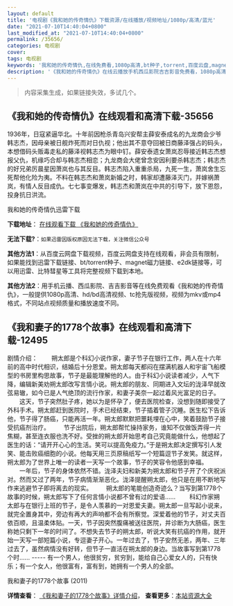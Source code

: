 ```yaml
---
layout: default
title: '电视剧《我和她的传奇情仇》下载资源/在线播放/视频地址/1080p/高清/蓝光'
date: "2021-07-10T14:40:04+0800"
last_modified_at: "2021-07-10T14:40:04+0800"
permalink: /35656/
categories: 电视剧
cover:
tags: 电视剧
keywords: '我和她的传奇情仇,在线免费看,1080p高清,bt种子,torrent,百度云盘,magnet,磁力链,迅雷下载资源'
description: '《我和她的传奇情仇》在线云播放手机西瓜影院吉吉影音免费看，1080p高清bd/hd未删减完整版和tc抢先枪版，mkv/mp4格式，附带bt/torrent种子、magnet/磁力链、百度云盘、网盘资源迅雷下载链接'
---
```


>内容采集生成，如果链接失效，多试几个。


## 《我和她的传奇情仇》在线观看和高清下载-35656

1936年，日寇紧逼华北。十年前因枪杀青岛兴安帮主薛安泰成名的九龙商会少爷韩志杰，因母亲被日舰炸死而对日仇视；他出其不意夺回被日商藤泽强占的码头，本想借码头贩毒走私的藤泽视韩志杰为眼中钉。薛安泰遗女萧岚忍辱接近韩志杰想报父仇，机缘巧合却与韩志杰相恋；九龙商会大佬曾念安因利要杀韩志杰；韩志杰的好兄弟厉晨星因萧岚也与其反目。韩志杰陷入重重杀局，九死一生，萧岚舍生忘死帮他化险为夷。不料在韩志杰和萧岚新婚之时，韩家却遭藤泽灭门，并嫁祸萧岚，有情人反目成仇。七七事变爆发，韩志杰和萧岚在中共的引导下，放下恩怨，投身抗日洪流。<!---剧情end--->


我和她的传奇情仇迅雷下载

**下载地址**： [在线观看下载 《我和她的传奇情仇》](https://www.993dy.com//vod-detail-id-13415.html) 


**无法下载?**：`如果迅雷因版权原因无法下载，关注微信公众号 `

**其他方法1**：从百度云网盘下载视频，百度云网盘支持在线观看，非会员有限制，如果能找到迅雷下载链接、bt/torrent种子、magnet磁力链接、e2dk链接等，可以用迅雷、比特彗星等工具将完整视频下载到本地。

**其他方法2**：用手机云播、西瓜影院、吉吉影音等在线免费观看《我和她的传奇情仇》，一般提供1080p高清、hd/bd高清视频、tc抢先版视频，视频为mkv或mp4格式，不同站点视频质量和播放速度不同。


## 《我和妻子的1778个故事》在线观看和高清下载-12495

剧情介绍： 　　朔太郎是个科幻小说作家，妻子节子在银行工作，两人在十六年前的高中时代相识，结婚后十分恩爱。朔太郎每天都闷在摆满机器人和宇宙飞船模型的书房里构思故事，节子是最能理解他的人。由于科幻小说读者减少，人气下降，编辑新美劝朔太郎改写言情小说。朔太郎的朋友、同期进入文坛的泷泽早就改弦易辙，如今已是人气绝顶的流行作家，和妻子美奈一起过着风光富足的日子。 　　这天，节子突然肚子疼，她以为是怀孕了，便去医院检查，没想到随即接受了外科手术。朔太郎赶到医院时，手术已经结束，节子插着管子沉睡。医生松下告诉他，节子得了肠癌，只能再活一年。朔太郎默默把噩耗埋在心中，笑着鼓励节子接受抗癌剂治疗。 　　节子出院后，朔太郎帮忙操持家务，谁知不仅做饭弄得一片焦糊，甚至连衣服也洗不好。受挫的朔太郎开始思考自己究竟能做什么，他想起了医生的话：“请开开心心的生活。笑可以提高免疫力。”于是朔太郎决定撰写引人发笑、能击败癌细胞的小说。他每天用三页原稿纸写一个短篇逗节子发笑。就这样，朔太郎为了世界上唯一的读者一天写一个故事，节子的笑容令他感到幸福。 　　一年后，节子的身体依然不错。泷泽夫妇和新美为朔太郎和节子开了个庆祝派对。然而又过了两年，节子病情渐渐恶化。泷泽提醒朔太郎，他只是在用不断地写作来逃避节子即将离去的现实。 　　朔太郎的笔能创造奇迹么？当写到第1778个故事的时候，朔太郎写下了任何言情小说都不曾有过的爱语…… 　　科幻作家朔太郎与在银行上班的节子，是令人羡慕的一对恩爱夫妻。朔太郎一旦写起小说来，就完全置身其中，旁边有再大的声响都不会有所察觉。深爱着他的节子，对丈夫百依百顺，且温柔体贴。一天，节子因突然腹痛被送往医院，并诊断为大肠癌，医生称她只剩下一年的时间了。不想失去节子的朔太郎，听说大笑有抗癌的作用，就开始一天写一部短篇小说，专逗妻子开心。一年过去了，节子安然无恙，两年、三年过去了，虽然病情没有好转，但节子一直活在朔太郎的身边。当故事写到第1778个时…… ----- 有一个男人，他很贫穷，贫穷到，能给自己心爱女人的，只有快乐；有一个女人，他很富有，富有到，她拥有一个男人的全部。


我和妻子的1778个故事 (2011)

**详情查看**： [《我和妻子的1778个故事》详情介绍](/movie/12495/)， **查看更多**：[本站资源大全](/movie/t/all/)

